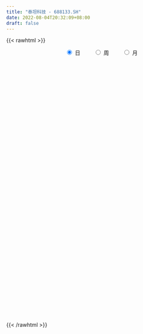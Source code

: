 ```yaml
---
title: "泰坦科技 - 688133.SH"
date: 2022-08-04T20:32:09+08:00
draft: false
---
```

{{< rawhtml >}}
    <div style="text-align: center">
        <label style="padding: 1rem;"><input style="margin-right: .5rem" type="radio" name="period" value="D" checked onclick="period_change(this)">日</label>
        <label style="padding: 1rem;"><input style="margin-right: .5rem" type="radio" name="period" value="W" onclick="period_change(this)">周</label>
        <label style="padding: 1rem;"><input style="margin-right: .5rem" type="radio" name="period" value="M" onclick="period_change(this)">月</label>
    </div>
    <div id="chart" style="height: 700px;"></div> 
    <script type="text/javascript">
        const D_v = [127684.24,75276.68,43482.13,81397.81,50562.95,55203.0,45109.19,31258.19,27812.15,21442.09,48492.81,32459.09,28977.45,23914.48,16537.49,29472.76,21190.18,14490.51,25122.73,18261.24,18624.42,13706.32,13540.6,13989.41,11407.36,16594.63,13225.19,10949.85,7510.53,7069.19,8769.16,12557.53,8395.32,10594.03,11693.26,10702.52,14780.55,10578.01,9833.04,20222.9,12832.75,8083.81,9092.75,9508.28,8067.15,12267.46,14455.11,15653.47,10656.12,9901.99,10483.35,8435.84,6006.61,5083.65,4396.97,6218.49,8107.5,8813.04,5277.53,8840.04,5889.77,4574.26,4622.53,3670.4,3406.87,3354.98,7625.73,7934.87,7144.3,5705.06,6326.52,5531.24,7694.67,9174.89,8321.37,6086.64,6033.68,6614.2,7125.68,5198.55,5880.56,3827.95,4175.34,9181.81,5911.47,5046.9,3872.9,2107.05,3002.77,5412.59,4452.62,2044.3,2839.29,2078.07,1880.55,3695.18,5396.34,3932.35,3487.24,3023.32,2174.42,2169.91,1260.45,2358.3,3489.6,1471.16,9184.64,8260.86,5468.35,4772.9,4668.9,4245.43,4453.82,2752.02,3640.41,2870.99,3242.65,3349.4,4625.73,2593.53,2160.76,6102.45,4293.92,6222.55,2942.03,5803.2,2377.16,2293.99,4694.0,3535.09,3079.53,5681.62,4038.39,4327.18,4949.93,3341.61,5385.03,8044.02,3407.28,7010.73,7372.23,7510.98,5729.32,16337.38,7125.35,7643.53,9051.87,4844.84,5249.87,5677.54,6507.22,5521.24,5630.02,10296.84,8813.35,6789.1,6174.61,6557.37,4436.87,6170.28,6319.3,5516.93,4226.77,4277.8,7460.0,6922.01,19919.41,9269.47,6912.64,5278.78,9861.78,8379.64,6217.24,5759.52,11754.29,13626.52,5704.71,6015.37,11015.28,8984.38,6099.78,8492.67,7352.38,9592.78,7165.4,6743.07,5154.13,4067.98,4275.64,3840.04,5978.1,5369.8,2833.9,3117.67,3248.26,4303.29,7753.73,4328.72,2511.12,4466.32,3404.83,4493.68,4220.23,6032.63,3870.58,4883.36,5576.74,3394.86,4794.89,3792.03,3469.06,2239.57,3558.24,6999.33,2718.29,3285.55,2786.06,2257.01,2169.22,6910.58,6184.15,4902.34,4668.0,3966.02,3701.95,5565.81,6466.15,6475.14,3209.4,2775.59,2532.06,13107.71,7162.12,5629.54,4103.34,3371.86,2463.63,2552.98,3076.52,2966.8,2789.56,6948.83,8725.94,7729.49,6438.05,7686.04,9761.41,10719.82,5760.27,9317.79,8825.05,5020.73,6284.91,14007.27,13599.8,7774.8,6005.04,4431.55,6168.15,6432.15,5295.75,9334.1,9524.29,8584.4,8567.04,6984.77,5491.8,11315.2,6899.01,6151.12,6120.11,8046.23,9070.54,6715.24,7955.66,7697.55,5708.01,5118.29,7705.92,7728.46,8540.04,3596.29,5329.57,3862.38,6341.02,3691.04,2835.06,4856.43,6720.72,6737.83,8643.1,10350.91,5200.22,4555.21,6322.36,2510.59,9542.17,10242.43,13516.09,8799.21,14027.98,8764.48,6611.35,8568.54,6585.05,10524.24,7281.21,6798.68,8341.69,7598.82,5171.77,5112.49,6675.32,9765.27,4530.4,6467.02,3106.14,1477.3,3152.5,5687.42,5873.42,4416.65,3486.01,2925.97,2349.58,2897.54,3410.59,5811.91,5817.64,10342.25,6929.74,5114.19,6984.5,6424.0,5889.37,6398.33,6165.22,7315.81,3333.6,5815.89,3273.29,3468.8,5124.04,3305.89,3522.37,4379.69,3364.82,3647.53,2524.55,3980.93,4263.21,3369.73,4344.4,6299.72,3649.52,8763.56,4909.26,6041.48,5802.2,3939.62,3816.84,4817.94,7387.08,7801.78,5024.85,2946.34,3089.01,4376.25,4161.5,5297.52,3589.75,4302.1,3725.69,2318.98,1638.24,1532.35,1891.75,2136.7,2442.55,2693.67,1357.96,1637.44,5112.63,4597.83,6632.63,6590.25,8862.29,5779.76,7330.88,5122.18,7950.77,4832.6,6005.12,5175.73,6184.19,11227.94,22668.08,9145.02,6284.37,9714.93,5383.48,7261.0,4223.08,6519.68,8720.99,3624.7,9575.81,6749.66,6036.97,3596.81,4165.88,10008.39,9443.04,8059.22,6683.06,4451.67,4876.63,4278.71,5548.71,4830.4,2581.21,3692.49,2463.23,2678.85,3497.73,6006.95,4975.2,6772.04,5311.77,4672.59]
const D_histogram = [0.0,-0.2782450142,-0.5720786292,-0.0599785996,0.2534511854,0.9620566889,1.7366982935,2.1271723142,1.9784003853,1.8478409189,2.6847651081,3.5860630498,4.2048923105,4.3953298843,3.9641307449,4.5863865418,4.8494442478,4.4285606512,4.0951252686,3.1864697091,1.9697732596,0.7992602865,-0.008989452,-0.7322223861,-1.5399995913,-1.7275848859,-1.6058486487,-1.5999201917,-1.7602448945,-2.0263973031,-2.4149764156,-2.029891819,-2.1071879264,-1.8266257892,-1.6641611702,-1.2371024603,0.1141685053,1.0903852706,1.6119392985,1.1538011676,0.9492198052,0.3964772185,-0.1013542215,-0.2984858491,-0.4231275355,-0.9326247886,-1.7763994644,-2.6499475288,-3.3690708156,-3.7807394694,-3.5687291657,-3.09387167,-2.8045979303,-2.4279036344,-1.9570222439,-1.363090822,-1.3722786552,-0.7462851697,-0.2606374445,0.1791884134,0.1500998629,-0.1136383184,-0.0113116153,-0.2758324549,-0.3952211292,-0.2645983936,0.4261916656,0.8635609862,0.9429730225,1.1522820319,1.5040760063,1.6425093607,2.5934768528,2.021529607,1.0654267011,0.5690893418,0.5822042794,-0.1837678855,-0.1817578863,-0.4568746722,-0.9189437205,-1.0889679605,-0.8118312939,-0.4311118643,0.0734134338,0.0552016802,-0.1258112599,-0.1840235559,-0.2447587385,0.2148659059,0.042405581,-0.0680129995,0.0438114285,0.0732678888,0.1068224513,0.4472679556,1.0881977777,0.89157456,0.3997118515,0.2658714119,-0.0596303776,-0.308096725,-0.5175258774,-0.6411895026,-0.5161671499,-0.3695623539,0.6969577104,1.6686396654,2.344258248,2.534450248,2.3695398517,1.8953194615,1.4015697295,0.7012880432,0.5767531451,0.368384438,0.9101691173,1.1424403256,1.2189032542,0.9362896529,0.932690929,0.8639962986,1.0056597443,0.5744788639,-0.0432080183,-1.0931208701,-1.3442668278,-1.8583836806,-0.6898883964,-0.4039621503,-0.2998224044,0.1272194969,0.3312845537,1.0899629141,1.7232374985,2.1999432137,3.4183455359,3.3815569019,2.9587786809,3.1397565488,2.2549125978,2.2500128019,2.5039559123,0.3311802804,-0.786746337,-0.8014876837,-0.2019464364,-0.4060058477,-0.361839182,-0.1667706885,0.6191085129,1.2240614794,1.1871621513,2.247544057,2.9132502053,4.0194798297,5.2504301257,5.4300662286,4.6673135003,4.0509746083,4.7696753172,4.5465095842,4.26849036,4.2966164161,2.3374750907,2.0119388833,-1.6550974921,-2.1808361172,-3.0791566094,-3.9660799176,-3.7571182306,-4.6314172317,-4.3228932015,-4.9507038171,-6.5813216797,-8.2154186543,-8.1971785503,-7.2327724001,-7.4286463783,-7.9346361113,-8.078573269,-7.0027871537,-5.08295863,-2.1673043176,-1.8118338295,-0.9159520345,0.2476078919,1.4771780745,2.0299973243,1.6310870091,2.6752267677,1.8526732593,1.2857674067,0.5268072466,0.4556974383,-0.2977629686,-2.2587881897,-2.5470566146,-2.8061846421,-2.2625326388,-1.6308964871,-0.3104423166,0.3323707179,0.5798142188,0.1490636763,-1.1599664403,-2.5040489186,-3.333171747,-4.5230081923,-4.8662281095,-3.9273059606,-3.2276062284,-3.3262008601,-1.8096093328,-0.7772475537,-0.959085784,-0.798960795,-0.8095116548,-0.7293586443,-1.9746314944,-2.5360438422,-3.1773418515,-2.949081709,-2.8058185119,-2.8311784373,-3.2422634954,-1.6376612411,-1.3823334704,-1.4468705162,-1.0715023814,-0.3514916027,-1.0248757625,-0.9047121084,-1.1912342733,-0.7461720649,-0.5795931751,-0.5509393768,-0.2726616427,0.2648955355,0.6515538796,0.6602250437,0.1122098573,1.0153249114,1.3628475894,1.535455686,2.0887658867,3.5355192285,3.4532150607,3.3062475669,2.8176996517,3.1974464066,3.18865621,3.4445403305,4.1966878404,4.4495449835,4.315005864,3.3956130048,2.7892814433,2.8532363804,2.320415448,1.9977850611,2.7478045064,3.2196255519,3.3312048435,2.6738633126,1.5533691109,0.7657547111,0.1816532959,-0.2319210538,-1.0046086248,-1.4681901288,-1.7116582809,-1.9568527064,-2.0971090139,-1.8524969759,-2.1665966984,-1.90582427,-2.0247717279,-2.2898215344,-1.7466483866,-1.0972758578,-0.7402644971,-1.0608834909,-1.1979656804,-0.7116781214,-0.275911941,-0.1390861351,0.3587276813,0.3290047625,-0.1881893354,-0.7919268422,-1.7029955124,-2.1392117495,-2.4013046721,-2.2025580427,-2.2194187927,-2.3450540457,-2.5658649649,-2.8901717064,-2.832648532,-2.8852727254,-2.9561189062,-2.6839576008,-2.766551153,-2.4603387404,-2.2769773966,-1.8438254601,-1.4028017425,-1.2633073788,-1.1225950898,-0.9763645286,-0.8295628303,-0.2823276584,1.0960303031,1.8420475322,2.7610695587,3.171824333,3.1765331164,3.0832647314,3.3450919289,2.8157719303,2.680464716,2.8333059163,2.501342924,2.2390611919,1.711926503,1.2052535992,0.4595270524,-0.3016241516,-1.177359239,-1.3634790597,-1.494422964,-1.6551799515,-1.8364634512,-1.5440348298,-0.6486910864,0.2146924145,0.6032233122,0.7496028713,1.2900383828,1.4399219439,1.3772721029,1.0303077061,0.7054136695,0.9464831618,1.2951968453,1.2734183147,0.8293996222,0.4554595299,-0.1431716675,-0.879007115,-1.2052424403,-1.1042898713,-0.3745987231,-0.144657292,0.7711982865,1.4800806774,2.0780525219,2.0624362063,1.6666489393,0.7017208097,0.4201382959,0.6234248509,-0.147602034,-0.0749935356,0.33959725,0.4827121237,0.7923221996,1.0663603706,1.4436201662,1.5746927284,1.7726579381,1.9821778381,1.9856040726,1.5871154001,1.2858381797,1.2517214999,1.0802193178,0.3371007658,-0.2436471327,-0.6022804364,-0.9304354266,-0.3905344934,0.2761087576,0.7198579548,1.3953064015,2.0216760401,2.028456277,1.8557003608,1.1112868802,0.4349859761,-0.1679909545,-0.459445257,-0.6803545636,-0.4865376196,0.3066148613,1.4848343525,1.8405114965,1.8869003641,1.8992650257,1.7985349663,1.739143273,1.4731530983,1.1527128691,1.3005202694,0.9850752653,1.4522986342,1.4633063141,1.2610358232,0.8051805768,0.4894134952,-0.5214704532,-1.6490161385,-2.5404807088,-2.5032923503,-2.7852207657,-2.8797247673,-2.7807814058,-2.3360759725,-1.7385900932,-1.4798596839,-1.6019126226,-1.6098830326,-1.5320508264,-1.2938137665,-1.5970110174,-1.6175960465,-1.8187636107,-1.390266399,-1.2469141584]
const D_fast = [0.0,-0.3478062678,-0.7846595401,-0.2875541604,0.089238421,1.0383580968,2.2471742747,3.1694413739,3.5152695414,3.8466703046,5.3547857709,7.1525994751,8.8226518133,10.1119218583,10.6717554051,12.4406078374,13.9160266053,14.6022831716,15.2926291062,15.1805909739,14.4563378393,13.4856399379,12.6751428364,11.7688543057,10.5760772027,9.9565956866,9.6768697617,9.2828181708,8.6824322443,7.90968051,6.9173572935,6.7949689354,6.1908758464,6.0147815363,5.7612058627,5.8789889576,7.2588020495,8.5076151324,9.432153985,9.262466146,9.2951897349,8.8415664529,8.3183964575,8.0466433676,7.8162197972,7.073566347,5.7856918051,4.2496568586,2.6882658678,1.3314123467,0.651240359,0.3526299371,-0.0592458057,-0.2895274185,-0.3079015889,-0.0547428725,-0.4070003696,0.0324218235,0.4529101877,0.9375331489,0.9459695641,0.6538218032,0.7533206024,0.4198416491,0.2016476925,0.2661208298,1.0634588053,1.7167183725,2.0318736644,2.5292531818,3.2570661578,3.8061268523,5.4054635576,5.3388987136,4.6491524829,4.2950874591,4.4537534665,3.6418393302,3.5984098579,3.209074404,2.5172694255,2.0750031954,2.1491820385,2.422123502,2.9450021586,2.9405908251,2.72812507,2.6239068851,2.5019820178,3.0153231387,2.8534642091,2.7260423786,2.8488196638,2.8965930962,2.9568532715,3.4091157648,4.3220950314,4.3483654536,3.9564307079,3.8890581214,3.5486487374,3.2231582088,2.8843475871,2.6003865862,2.5963671515,2.650581359,3.8913408509,5.2801827222,6.5418658668,7.3656704289,7.7931449954,7.7927544707,7.649397171,7.1244374955,7.1440908837,7.027818286,7.7971452447,8.3150265344,8.6962152765,8.6476740885,8.8772480969,9.0245525411,9.4176309228,9.1300697584,8.5015808716,7.1783878023,6.5911751376,5.6124623646,6.6084855497,6.7934212583,6.8226054031,7.2814521786,7.5683383739,8.5995074628,9.6635914218,10.6902829404,12.7632716465,13.571872238,13.8887886873,14.8547056924,14.5335898908,15.0911932954,15.9711253839,13.8811448221,12.5665316205,12.3514183529,12.900472991,12.5949121179,12.548618988,12.7019948094,13.642651139,14.5536194753,14.813510685,16.435778605,17.8297973047,19.9408968864,22.4844547139,24.021607374,24.4256830208,24.8220877808,26.733207319,27.646668982,28.4357723479,29.538052508,28.1632799553,28.3407284687,24.2599177202,23.1889700658,21.5208604213,19.6424171337,18.9120992631,16.879945954,16.1077466838,14.242260114,10.9663118315,7.2783601932,5.2473056596,4.4035187098,2.3504831371,-0.1391656237,-2.3027460987,-2.9776567718,-2.3285679057,0.0452603274,-0.0522276419,0.6146661444,1.8401280438,3.4389927451,4.4993113259,4.508172763,6.2211192136,5.86173402,5.6162700191,4.9890116706,5.0318262218,4.2039250728,1.6782028043,0.7531702257,-0.2075039624,-0.2294851187,-0.0055730888,1.2372705026,1.9631762166,2.3555732721,1.9620886487,0.3630669221,-1.6070277859,-3.269443551,-5.5900320444,-7.1498089889,-7.1927133302,-7.2999151551,-8.2300600018,-7.1658708077,-6.327820917,-6.7494305934,-6.7890458031,-7.0019745765,-7.1041612272,-8.8430919509,-10.0385152592,-11.4741487315,-11.9831590162,-12.541350447,-13.2745049818,-14.4961559138,-13.3009689698,-13.3912245667,-13.8174792415,-13.709986702,-13.077848824,-14.0074519244,-14.1134662974,-14.6977970307,-14.4392778385,-14.4175972424,-14.5266782884,-14.3165659649,-13.7127849028,-13.1632380888,-12.9895106638,-13.5094733859,-12.352527104,-11.6642925286,-11.1078205105,-10.0323188381,-7.7016856892,-6.9206860918,-6.2410916939,-6.0252146962,-4.8461063396,-4.0577324837,-2.9407132806,-1.1393938105,0.2258495784,1.1700619249,1.0995723169,1.1905611162,1.9678251484,2.015108078,2.1919239564,3.6288945283,4.9056219618,5.8500024643,5.8611267615,5.1289748376,4.5327991155,3.9941110243,3.5225564112,2.498716684,1.6680876478,0.9967049254,0.2622973233,-0.4022362376,-0.6207484436,-1.4764973407,-1.6921809798,-2.3173213697,-3.1548265598,-3.0483155086,-2.6732619442,-2.5013167078,-3.0871565743,-3.523730184,-3.2153621553,-2.8485739601,-2.746519688,-2.1590239513,-2.1064956795,-2.6707371112,-3.4724563285,-4.8092738768,-5.7802930514,-6.642712142,-6.9946050233,-7.5663204714,-8.2782192358,-9.1404963962,-10.1873460644,-10.837985023,-11.6119273977,-12.421803305,-12.8206313999,-13.5948627403,-13.9037350128,-14.2896180181,-14.3174224466,-14.2270991647,-14.4034316457,-14.5433681291,-14.6412287001,-14.7018177093,-14.2251644521,-12.5727989148,-11.3662698026,-9.7569803864,-8.5532695289,-7.7544274664,-7.0768796686,-5.9787794888,-5.8041565048,-5.2693475401,-4.4081798607,-4.1148071221,-3.8173235562,-3.9164766193,-4.1218361233,-4.752680907,-5.5892381489,-6.7593130461,-7.2863026317,-7.7908522771,-8.3654042524,-9.0058036149,-9.099383701,-8.3662127291,-7.4491561246,-6.9098193988,-6.576039122,-5.7130940148,-5.2032299677,-4.921561783,-5.0109492533,-5.1594898724,-4.6817995898,-4.0092866949,-3.7127106468,-3.9493794337,-4.2094546436,-4.8438787579,-5.7994659842,-6.4270119194,-6.6021318184,-5.9660903509,-5.7723132428,-4.6636580927,-3.5847555324,-2.4672705574,-1.9672778214,-1.9464028536,-2.7359007808,-2.9124487206,-2.5533059529,-3.3612333463,-3.3073732318,-2.8078831337,-2.5440902291,-2.0363996033,-1.4957713397,-0.7576065025,-0.2328607583,0.408268936,1.1133332956,1.6131605482,1.6114507257,1.6316330502,1.9104467455,2.0089993928,1.3501560322,0.7084963505,0.1992929378,-0.3614709091,0.0807964007,0.8164668412,1.4401805271,2.4644555741,3.5962442227,4.1101385289,4.4013077029,3.9347159423,3.3671615323,2.7221868631,2.3158712463,1.9248732988,1.9970558379,2.8668620342,4.4162901135,5.2320951316,5.7502090902,6.2373900083,6.5862936904,6.9616878153,7.0639859153,7.0317239034,7.5046613709,7.4354851832,8.2657832106,8.642617469,8.755605934,8.5010458317,8.3076321239,7.1663805623,5.6265808423,4.0999960949,3.5113613657,2.5331277589,1.7186925655,1.1224405756,0.9831270157,1.1459653717,1.0347308601,0.5121997657,0.1017585975,-0.2034219029,-0.2886382846,-0.9910882899,-1.4160723306,-2.0719307975,-1.9910001855,-2.1593764845]
const D_slow = [0.0,-0.0695612536,-0.2125809109,-0.2275755608,-0.1642127644,0.0763014078,0.5104759812,1.0422690597,1.5368691561,1.9988293858,2.6700206628,3.5665364253,4.6177595029,5.716591974,6.7076246602,7.8542212956,9.0665823576,10.1737225204,11.1975038375,11.9941212648,12.4865645797,12.6863796513,12.6841322883,12.5010766918,12.116076794,11.6841805725,11.2827184104,10.8827383624,10.4426771388,9.936077813,9.3323337091,8.8248607544,8.2980637728,7.8414073255,7.4253670329,7.1160914179,7.1446335442,7.4172298618,7.8202146865,8.1086649784,8.3459699297,8.4450892343,8.4197506789,8.3451292167,8.2393473328,8.0061911356,7.5620912695,6.8996043873,6.0573366834,5.1121518161,4.2199695247,3.4465016072,2.7453521246,2.138376216,1.649120655,1.3083479495,0.9652782857,0.7787069933,0.7135476321,0.7583447355,0.7958697012,0.7674601216,0.7646322178,0.695674104,0.5968688217,0.5307192233,0.6372671397,0.8531573863,1.0889006419,1.3769711499,1.7529901515,2.1636174916,2.8119867048,3.3173691066,3.5837257819,3.7259981173,3.8715491871,3.8256072158,3.7801677442,3.6659490762,3.436213146,3.1639711559,2.9610133324,2.8532353663,2.8715887248,2.8853891448,2.8539363299,2.8079304409,2.7467407563,2.8004572328,2.811058628,2.7940553781,2.8050082353,2.8233252075,2.8500308203,2.9618478092,3.2338972536,3.4567908936,3.5567188565,3.6231867095,3.608279115,3.5312549338,3.4018734644,3.2415760888,3.1125343013,3.0201437129,3.1943831405,3.6115430568,4.1976076188,4.8312201808,5.4236051437,5.8974350091,6.2478274415,6.4231494523,6.5673377386,6.6594338481,6.8869761274,7.1725862088,7.4773120223,7.7113844356,7.9445571678,8.1605562425,8.4119711785,8.5555908945,8.5447888899,8.2715086724,7.9354419654,7.4708460453,7.2983739462,7.1973834086,7.1224278075,7.1542326817,7.2370538201,7.5095445487,7.9403539233,8.4903397267,9.3449261107,10.1903153361,10.9300100064,11.7149491436,12.278677293,12.8411804935,13.4671694716,13.5499645417,13.3532779575,13.1529060365,13.1024194274,13.0009179655,12.91045817,12.8687654979,13.0235426261,13.329557996,13.6263485338,14.188234548,14.9165470994,15.9214170568,17.2340245882,18.5915411453,19.7583695204,20.7711131725,21.9635320018,23.1001593979,24.1672819879,25.2414360919,25.8258048646,26.3287895854,25.9150152124,25.369806183,24.6000170307,23.6084970513,22.6692174937,21.5113631857,20.4306398853,19.1929639311,17.5476335111,15.4937788476,13.44448421,11.6362911099,9.7791295154,7.7954704876,5.7758271703,4.0251303819,2.7543907244,2.212564645,1.7596061876,1.530618179,1.5925201519,1.9618146706,2.4693140016,2.8770857539,3.5458924458,4.0090607607,4.3305026123,4.462204424,4.5761287836,4.5016880414,3.936990994,3.3002268403,2.5986806798,2.0330475201,1.6253233983,1.5477128192,1.6308054987,1.7757590534,1.8130249724,1.5230333624,0.8970211327,0.063728196,-1.0670238521,-2.2835808795,-3.2654073696,-4.0723089267,-4.9038591417,-5.3562614749,-5.5505733633,-5.7903448093,-5.9900850081,-6.1924629218,-6.3748025829,-6.8684604565,-7.502471417,-8.2968068799,-9.0340773072,-9.7355319352,-10.4433265445,-11.2538924183,-11.6633077286,-12.0088910962,-12.3706087253,-12.6384843206,-12.7263572213,-12.9825761619,-13.208754189,-13.5065627574,-13.6931057736,-13.8380040674,-13.9757389116,-14.0439043222,-13.9776804383,-13.8147919684,-13.6497357075,-13.6216832432,-13.3678520153,-13.027140118,-12.6432761965,-12.1210847248,-11.2372049177,-10.3739011525,-9.5473392608,-8.8429143479,-8.0435527462,-7.2463886937,-6.3852536111,-5.336081651,-4.2236954051,-3.1449439391,-2.2960406879,-1.5987203271,-0.885411232,-0.30530737,0.1941388953,0.8810900219,1.6859964099,2.5187976208,3.1872634489,3.5756057267,3.7670444044,3.8124577284,3.7544774649,3.5033253088,3.1362777766,2.7083632063,2.2191500297,1.6948727763,1.2317485323,0.6900993577,0.2136432902,-0.2925496418,-0.8650050254,-1.301667122,-1.5759860865,-1.7610522107,-2.0262730835,-2.3257645036,-2.5036840339,-2.5726620192,-2.6074335529,-2.5177516326,-2.435500442,-2.4825477758,-2.6805294864,-3.1062783644,-3.6410813018,-4.2414074699,-4.7920469805,-5.3469016787,-5.9331651901,-6.5746314313,-7.297174358,-8.005336491,-8.7266546723,-9.4656843989,-10.1366737991,-10.8283115873,-11.4433962724,-12.0126406215,-12.4735969866,-12.8242974222,-13.1401242669,-13.4207730393,-13.6648641715,-13.8722548791,-13.9428367937,-13.6688292179,-13.2083173348,-12.5180499452,-11.7250938619,-10.9309605828,-10.1601444,-9.3238714177,-8.6199284352,-7.9498122561,-7.2414857771,-6.6161500461,-6.0563847481,-5.6284031223,-5.3270897225,-5.2122079594,-5.2876139973,-5.5819538071,-5.922823572,-6.296429313,-6.7102243009,-7.1693401637,-7.5553488712,-7.7175216427,-7.6638485391,-7.5130427111,-7.3256419932,-7.0031323976,-6.6431519116,-6.2988338859,-6.0412569593,-5.864903542,-5.6282827515,-5.3044835402,-4.9861289615,-4.778779056,-4.6649141735,-4.7007070904,-4.9204588691,-5.2217694792,-5.497841947,-5.5914916278,-5.6276559508,-5.4348563792,-5.0648362098,-4.5453230793,-4.0297140278,-3.6130517929,-3.4376215905,-3.3325870165,-3.1767308038,-3.2136313123,-3.2323796962,-3.1474803837,-3.0268023528,-2.8287218029,-2.5621317103,-2.2012266687,-1.8075534866,-1.3643890021,-0.8688445426,-0.3724435244,0.0243353256,0.3457948705,0.6587252455,0.928780075,1.0130552664,0.9521434832,0.8015733742,0.5689645175,0.4713308941,0.5403580835,0.7203225723,1.0691491726,1.5745681826,2.0816822519,2.5456073421,2.8234290621,2.9321755562,2.8901778176,2.7753165033,2.6052278624,2.4835934575,2.5602471728,2.931455761,3.3915836351,3.8633087261,4.3381249826,4.7877587241,5.2225445424,5.590832817,5.8790110342,6.2041411016,6.4504099179,6.8134845764,7.179311155,7.4945701108,7.695865255,7.8182186288,7.6878510155,7.2755969808,6.6404768036,6.0146537161,5.3183485246,4.5984173328,3.9032219814,3.3192029882,2.8845554649,2.5145905439,2.1141123883,1.7116416301,1.3286289235,1.0051754819,0.6059227275,0.2015237159,-0.2531671868,-0.6007337865,-0.9124623261]
const D_data = [['2020-10-30', 63.38, 66.06, 63.0, 72.88],['2020-11-02', 64.51, 61.7, 60.58, 69.8],['2020-11-03', 60.0, 59.59, 57.52, 61.5],['2020-11-04', 60.33, 70.0, 60.33, 70.0],['2020-11-05', 69.5, 69.8, 67.9, 71.97],['2020-11-06', 70.1, 78.01, 68.3, 79.5],['2020-11-09', 81.0, 83.99, 79.88, 88.99],['2020-11-10', 81.0, 84.0, 80.5, 87.99],['2020-11-11', 83.0, 79.73, 78.0, 84.14],['2020-11-12', 79.93, 80.99, 76.66, 82.12],['2020-11-13', 82.28, 97.19, 82.28, 97.19],['2020-11-16', 97.22, 105.68, 97.22, 110.88],['2020-11-17', 105.77, 109.98, 101.9, 111.96],['2020-11-18', 112.0, 111.0, 105.17, 122.0],['2020-11-19', 107.06, 106.8, 103.5, 111.54],['2020-11-20', 106.19, 125.0, 106.19, 128.0],['2020-11-23', 125.9, 127.9, 116.0, 131.19],['2020-11-24', 126.0, 124.0, 120.58, 126.32],['2020-11-25', 122.5, 128.0, 120.12, 140.41],['2020-11-26', 129.97, 122.0, 116.66, 130.8],['2020-11-27', 121.99, 116.19, 110.12, 121.99],['2020-11-30', 113.57, 113.2, 109.0, 116.99],['2020-12-01', 113.0, 114.5, 109.08, 117.99],['2020-12-02', 113.5, 112.91, 108.87, 114.98],['2020-12-03', 110.84, 108.54, 107.01, 111.9],['2020-12-04', 108.54, 114.0, 108.35, 119.2],['2020-12-07', 112.99, 118.0, 106.8, 119.65],['2020-12-08', 117.5, 117.19, 114.3, 124.96],['2020-12-09', 117.89, 114.86, 112.94, 117.89],['2020-12-10', 112.0, 112.31, 112.0, 119.96],['2020-12-11', 110.0, 108.59, 107.6, 113.87],['2020-12-14', 108.87, 117.79, 105.48, 118.37],['2020-12-15', 117.1, 112.39, 112.21, 117.7],['2020-12-16', 111.8, 117.0, 110.5, 121.21],['2020-12-17', 117.9, 116.41, 115.01, 121.8],['2020-12-18', 114.0, 121.2, 114.0, 123.88],['2020-12-21', 121.33, 138.18, 121.33, 139.99],['2020-12-22', 137.5, 141.32, 133.0, 142.0],['2020-12-23', 141.99, 141.86, 136.88, 144.85],['2020-12-24', 141.8, 132.0, 119.22, 151.92],['2020-12-25', 126.02, 135.4, 126.02, 137.0],['2020-12-28', 135.35, 130.72, 126.33, 138.0],['2020-12-29', 133.98, 129.88, 123.21, 137.95],['2020-12-30', 129.82, 132.8, 126.1, 136.0],['2020-12-31', 130.7, 133.73, 130.0, 139.03],['2021-01-04', 135.92, 127.8, 126.15, 135.93],['2021-01-05', 125.28, 119.96, 115.0, 128.9],['2021-01-06', 121.16, 114.18, 112.51, 121.3],['2021-01-07', 115.0, 110.3, 110.1, 117.99],['2021-01-08', 110.9, 109.01, 108.88, 114.19],['2021-01-11', 109.4, 114.0, 107.0, 114.0],['2021-01-12', 114.0, 117.03, 114.0, 121.85],['2021-01-13', 115.56, 114.85, 113.0, 121.0],['2021-01-14', 114.85, 116.0, 107.0, 116.63],['2021-01-15', 114.09, 117.99, 111.0, 119.06],['2021-01-18', 120.0, 121.3, 118.02, 126.8],['2021-01-19', 122.88, 114.39, 113.64, 122.88],['2021-01-20', 113.77, 123.3, 113.33, 123.5],['2021-01-21', 123.19, 124.26, 120.0, 126.68],['2021-01-22', 124.2, 126.27, 116.96, 126.45],['2021-01-25', 125.61, 121.75, 120.58, 127.0],['2021-01-26', 121.68, 118.14, 115.63, 121.68],['2021-01-27', 119.97, 122.35, 114.0, 123.77],['2021-01-28', 118.7, 117.3, 117.06, 121.76],['2021-01-29', 119.6, 117.9, 115.27, 122.0],['2021-02-01', 117.5, 120.88, 115.11, 121.9],['2021-02-02', 121.5, 130.28, 120.1, 135.0],['2021-02-03', 129.0, 130.79, 128.0, 137.77],['2021-02-04', 128.1, 128.57, 123.1, 130.49],['2021-02-05', 125.88, 132.0, 125.88, 136.88],['2021-02-08', 131.0, 136.6, 126.0, 136.6],['2021-02-09', 138.88, 136.8, 133.67, 141.0],['2021-02-10', 136.0, 152.0, 134.13, 152.16],['2021-02-18', 150.98, 136.23, 134.2, 151.89],['2021-02-19', 135.98, 129.0, 123.95, 136.49],['2021-02-22', 130.98, 132.0, 126.0, 139.59],['2021-02-23', 131.65, 138.08, 128.0, 142.0],['2021-02-24', 137.59, 126.98, 126.51, 141.5],['2021-02-25', 129.29, 134.93, 128.8, 141.41],['2021-02-26', 131.99, 130.99, 127.02, 137.37],['2021-03-01', 131.09, 126.6, 124.5, 132.5],['2021-03-02', 126.0, 128.21, 125.27, 131.65],['2021-03-03', 128.21, 133.78, 127.61, 136.36],['2021-03-04', 131.36, 136.78, 128.7, 137.8],['2021-03-05', 136.78, 141.0, 130.0, 142.45],['2021-03-08', 144.0, 136.23, 135.1, 144.74],['2021-03-09', 137.97, 134.03, 130.12, 139.2],['2021-03-10', 135.0, 135.2, 131.01, 137.99],['2021-03-11', 138.15, 135.07, 133.07, 138.15],['2021-03-12', 138.0, 143.06, 133.34, 144.44],['2021-03-15', 142.71, 136.42, 136.38, 146.01],['2021-03-16', 136.78, 136.82, 135.0, 137.98],['2021-03-17', 136.82, 140.0, 133.33, 140.33],['2021-03-18', 138.14, 139.8, 138.14, 142.33],['2021-03-19', 139.47, 140.5, 137.47, 143.79],['2021-03-22', 141.68, 146.0, 138.35, 149.66],['2021-03-23', 145.0, 153.49, 145.0, 157.0],['2021-03-24', 152.61, 145.47, 145.33, 153.88],['2021-03-25', 144.0, 140.92, 139.0, 149.6],['2021-03-26', 140.99, 144.49, 140.18, 147.0],['2021-03-29', 143.11, 141.44, 140.75, 145.5],['2021-03-30', 140.88, 141.21, 140.18, 146.05],['2021-03-31', 141.2, 140.62, 138.97, 143.4],['2021-04-01', 139.31, 140.8, 137.68, 141.51],['2021-04-02', 139.5, 143.91, 139.5, 149.77],['2021-04-06', 144.98, 145.0, 142.52, 145.99],['2021-04-07', 145.99, 160.4, 145.02, 160.4],['2021-04-08', 160.28, 166.18, 158.0, 170.0],['2021-04-09', 167.79, 169.11, 161.99, 169.9],['2021-04-12', 169.34, 167.98, 165.77, 172.46],['2021-04-13', 162.57, 166.3, 162.57, 171.57],['2021-04-14', 168.79, 163.21, 163.0, 171.93],['2021-04-15', 162.35, 162.53, 159.88, 165.13],['2021-04-16', 160.85, 158.45, 158.0, 163.8],['2021-04-19', 160.0, 164.87, 156.1, 167.49],['2021-04-20', 163.31, 164.24, 162.14, 170.88],['2021-04-21', 164.24, 176.03, 163.32, 177.3],['2021-04-22', 177.0, 176.08, 172.0, 179.99],['2021-04-23', 176.08, 176.96, 175.0, 184.79],['2021-04-26', 175.61, 173.85, 171.41, 182.54],['2021-04-27', 169.99, 178.44, 169.99, 180.0],['2021-04-28', 177.2, 179.3, 153.81, 182.39],['2021-04-29', 177.0, 184.07, 177.0, 188.88],['2021-04-30', 183.18, 177.95, 174.99, 186.49],['2021-05-06', 176.0, 174.2, 173.6, 181.16],['2021-05-07', 174.5, 165.0, 165.0, 176.91],['2021-05-10', 165.24, 171.66, 163.23, 171.99],['2021-05-11', 171.0, 166.1, 166.01, 172.06],['2021-05-12', 164.0, 189.0, 163.0, 189.94],['2021-05-13', 185.2, 182.48, 181.34, 190.5],['2021-05-14', 182.5, 182.0, 178.95, 184.51],['2021-05-17', 183.0, 188.44, 181.01, 193.68],['2021-05-18', 189.38, 188.57, 186.0, 194.89],['2021-05-19', 189.8, 199.76, 187.0, 202.01],['2021-05-20', 198.0, 204.2, 197.78, 212.87],['2021-05-21', 204.99, 208.0, 200.23, 211.6],['2021-05-24', 211.11, 225.43, 202.0, 225.5],['2021-05-25', 227.0, 217.03, 210.4, 232.5],['2021-05-26', 214.99, 215.0, 212.5, 219.49],['2021-05-27', 215.2, 225.98, 208.38, 232.98],['2021-05-28', 223.7, 214.59, 209.0, 233.0],['2021-05-31', 217.0, 226.81, 211.16, 228.88],['2021-06-01', 230.0, 234.52, 225.05, 240.39],['2021-06-02', 234.6, 201.96, 198.15, 236.01],['2021-06-03', 203.9, 207.99, 195.58, 210.2],['2021-06-04', 207.6, 220.0, 206.94, 225.0],['2021-06-07', 219.8, 230.76, 217.8, 236.8],['2021-06-08', 232.44, 223.38, 220.7, 233.95],['2021-06-09', 226.93, 227.6, 219.0, 232.0],['2021-06-10', 228.06, 231.77, 219.3, 234.5],['2021-06-11', 231.77, 243.87, 229.0, 248.5],['2021-06-15', 245.0, 248.0, 240.0, 251.0],['2021-06-16', 248.0, 244.39, 236.0, 251.0],['2021-06-17', 245.0, 264.29, 244.25, 269.99],['2021-06-18', 264.95, 268.18, 261.1, 280.25],['2021-06-21', 268.91, 283.5, 265.18, 287.5],['2021-06-22', 283.8, 297.5, 277.11, 300.0],['2021-06-23', 297.81, 295.0, 285.0, 300.26],['2021-06-24', 299.0, 288.4, 286.5, 299.0],['2021-06-25', 287.43, 292.89, 280.0, 298.78],['2021-06-28', 292.0, 316.5, 290.14, 318.0],['2021-06-29', 315.63, 313.0, 306.49, 328.75],['2021-06-30', 315.35, 317.87, 314.0, 330.0],['2021-07-01', 320.0, 328.0, 306.0, 334.98],['2021-07-02', 326.41, 304.16, 304.0, 327.98],['2021-07-05', 303.0, 323.91, 299.22, 331.97],['2021-07-06', 323.91, 275.06, 260.31, 325.5],['2021-07-07', 273.5, 305.18, 273.5, 310.0],['2021-07-08', 304.05, 298.1, 296.0, 319.0],['2021-07-09', 293.83, 294.01, 287.17, 307.77],['2021-07-12', 299.5, 306.11, 276.31, 307.0],['2021-07-13', 308.14, 290.51, 290.0, 309.9],['2021-07-14', 289.2, 303.2, 282.78, 308.0],['2021-07-15', 299.12, 289.7, 286.01, 300.76],['2021-07-16', 289.7, 268.99, 265.0, 290.2],['2021-07-19', 267.5, 256.5, 246.0, 272.85],['2021-07-20', 256.64, 268.3, 254.02, 269.88],['2021-07-21', 269.95, 278.42, 263.49, 281.97],['2021-07-22', 277.34, 261.6, 253.29, 277.34],['2021-07-23', 251.35, 250.89, 244.0, 266.77],['2021-07-26', 245.0, 248.2, 236.0, 258.88],['2021-07-27', 249.96, 260.66, 246.91, 276.0],['2021-07-28', 258.0, 275.0, 250.0, 285.0],['2021-07-29', 275.1, 298.05, 271.78, 300.0],['2021-07-30', 297.0, 273.52, 271.28, 302.8],['2021-08-02', 271.0, 282.83, 259.8, 288.8],['2021-08-03', 281.0, 291.73, 271.03, 296.67],['2021-08-04', 289.98, 300.0, 286.0, 301.66],['2021-08-05', 291.11, 298.08, 288.0, 311.96],['2021-08-06', 302.0, 288.42, 282.24, 307.14],['2021-08-09', 285.6, 310.45, 282.0, 313.87],['2021-08-10', 318.8, 290.01, 285.1, 318.8],['2021-08-11', 285.62, 291.3, 280.01, 294.33],['2021-08-12', 285.01, 286.65, 282.13, 290.99],['2021-08-13', 285.91, 294.06, 280.01, 298.0],['2021-08-16', 294.05, 283.98, 276.8, 295.0],['2021-08-17', 285.0, 261.05, 260.01, 287.68],['2021-08-18', 260.93, 274.5, 260.93, 275.28],['2021-08-19', 271.17, 271.65, 265.69, 276.62],['2021-08-20', 268.0, 280.78, 258.0, 281.5],['2021-08-23', 280.68, 283.77, 271.75, 289.9],['2021-08-24', 278.85, 297.15, 278.85, 303.85],['2021-08-25', 298.0, 294.22, 277.46, 299.5],['2021-08-26', 290.0, 292.29, 285.0, 305.0],['2021-08-27', 290.73, 283.84, 281.03, 299.47],['2021-08-30', 281.36, 267.94, 262.37, 283.5],['2021-08-31', 266.8, 259.0, 253.02, 269.99],['2021-09-01', 258.06, 257.28, 250.0, 259.9],['2021-09-02', 254.88, 244.05, 241.23, 260.34],['2021-09-03', 240.0, 246.49, 239.0, 253.92],['2021-09-06', 250.5, 260.25, 242.89, 265.86],['2021-09-07', 259.31, 258.3, 255.84, 270.0],['2021-09-08', 262.9, 246.65, 243.39, 263.0],['2021-09-09', 244.5, 267.95, 243.5, 270.0],['2021-09-10', 267.75, 266.98, 260.84, 272.0],['2021-09-13', 267.37, 252.56, 250.0, 269.88],['2021-09-14', 253.64, 255.24, 248.56, 268.88],['2021-09-15', 254.47, 251.99, 248.37, 258.95],['2021-09-16', 251.0, 251.8, 241.0, 253.99],['2021-09-17', 244.11, 229.99, 229.99, 254.05],['2021-09-22', 229.0, 230.82, 227.69, 240.0],['2021-09-23', 231.74, 223.13, 223.0, 235.4],['2021-09-24', 223.75, 229.21, 221.49, 232.9],['2021-09-27', 229.23, 225.5, 223.03, 232.58],['2021-09-28', 223.0, 220.0, 217.0, 227.76],['2021-09-29', 218.66, 209.99, 207.0, 222.98],['2021-09-30', 208.58, 234.9, 208.58, 239.96],['2021-10-08', 236.02, 220.13, 215.31, 245.79],['2021-10-11', 216.0, 213.76, 212.2, 224.61],['2021-10-12', 209.0, 217.32, 209.0, 218.79],['2021-10-13', 212.01, 222.23, 212.01, 224.97],['2021-10-14', 223.88, 202.5, 196.31, 224.36],['2021-10-15', 200.79, 208.3, 196.08, 214.0],['2021-10-18', 209.1, 200.0, 197.5, 211.69],['2021-10-19', 202.23, 206.88, 196.54, 207.9],['2021-10-20', 207.4, 202.55, 199.46, 207.88],['2021-10-21', 200.01, 198.91, 196.0, 203.6],['2021-10-22', 201.79, 200.54, 194.7, 202.3],['2021-10-25', 204.0, 204.0, 201.85, 211.0],['2021-10-26', 202.78, 203.0, 196.25, 206.43],['2021-10-27', 202.78, 197.9, 197.43, 203.23],['2021-10-28', 202.5, 187.82, 183.01, 203.33],['2021-10-29', 189.8, 205.5, 187.82, 206.8],['2021-11-01', 205.5, 201.0, 194.99, 205.5],['2021-11-02', 202.8, 199.55, 198.15, 204.57],['2021-11-03', 201.4, 205.98, 200.0, 207.6],['2021-11-04', 207.98, 223.2, 205.1, 226.5],['2021-11-05', 224.16, 209.0, 207.9, 224.17],['2021-11-08', 209.55, 208.86, 202.18, 214.0],['2021-11-09', 208.86, 204.0, 201.59, 209.99],['2021-11-10', 205.0, 215.8, 204.14, 216.35],['2021-11-11', 214.0, 213.41, 212.02, 216.88],['2021-11-12', 213.58, 219.09, 212.13, 224.95],['2021-11-15', 216.69, 230.28, 214.5, 236.0],['2021-11-16', 223.6, 229.54, 220.0, 234.8],['2021-11-17', 228.0, 228.0, 221.4, 229.77],['2021-11-18', 225.5, 218.01, 217.88, 227.8],['2021-11-19', 217.8, 220.0, 213.81, 226.5],['2021-11-22', 218.5, 229.02, 218.33, 236.0],['2021-11-23', 233.5, 222.26, 218.88, 234.4],['2021-11-24', 222.1, 224.3, 217.54, 227.86],['2021-11-25', 225.0, 240.89, 219.13, 243.0],['2021-11-26', 237.88, 243.3, 236.26, 247.68],['2021-11-29', 241.02, 243.3, 237.0, 252.0],['2021-11-30', 245.5, 235.0, 232.0, 246.24],['2021-12-01', 232.1, 226.55, 224.24, 234.5],['2021-12-02', 225.0, 227.0, 225.0, 233.9],['2021-12-03', 211.0, 226.75, 209.0, 233.9],['2021-12-06', 232.98, 226.7, 223.54, 233.0],['2021-12-07', 224.43, 219.0, 216.0, 233.84],['2021-12-08', 218.59, 219.0, 215.2, 222.21],['2021-12-09', 217.0, 218.98, 217.0, 225.0],['2021-12-10', 217.02, 216.51, 214.1, 221.5],['2021-12-13', 218.2, 215.43, 212.75, 220.88],['2021-12-14', 218.0, 219.16, 214.51, 222.04],['2021-12-15', 219.5, 210.49, 209.0, 221.0],['2021-12-16', 211.0, 215.98, 211.0, 220.78],['2021-12-17', 215.7, 210.02, 209.26, 215.79],['2021-12-20', 209.54, 205.33, 201.2, 213.0],['2021-12-21', 204.5, 214.44, 204.5, 216.26],['2021-12-22', 216.98, 217.66, 211.79, 220.2],['2021-12-23', 217.0, 215.75, 211.91, 219.36],['2021-12-24', 213.22, 206.36, 205.63, 215.79],['2021-12-27', 204.5, 206.2, 204.01, 212.55],['2021-12-28', 206.35, 213.85, 206.0, 214.5],['2021-12-29', 215.94, 214.96, 210.98, 218.33],['2021-12-30', 213.0, 212.23, 209.2, 215.5],['2021-12-31', 212.23, 218.2, 212.23, 218.7],['2022-01-04', 217.1, 212.78, 210.0, 225.0],['2022-01-05', 212.78, 204.89, 203.8, 214.98],['2022-01-06', 203.01, 200.0, 197.63, 207.0],['2022-01-07', 199.77, 190.62, 188.4, 203.54],['2022-01-10', 187.0, 190.89, 183.0, 192.98],['2022-01-11', 189.39, 188.79, 187.15, 196.48],['2022-01-12', 190.85, 191.9, 185.04, 196.0],['2022-01-13', 191.85, 187.19, 186.22, 191.85],['2022-01-14', 186.14, 182.8, 180.0, 186.36],['2022-01-17', 181.82, 177.8, 174.09, 183.24],['2022-01-18', 177.0, 171.84, 169.88, 177.8],['2022-01-19', 174.33, 172.51, 170.17, 176.77],['2022-01-20', 174.55, 167.65, 166.0, 174.99],['2022-01-21', 167.7, 163.44, 160.0, 167.7],['2022-01-24', 163.44, 164.62, 160.84, 166.0],['2022-01-25', 161.33, 157.0, 156.63, 164.0],['2022-01-26', 161.71, 158.79, 155.34, 161.71],['2022-01-27', 160.4, 155.0, 153.06, 163.52],['2022-01-28', 155.0, 156.4, 149.0, 161.56],['2022-02-07', 161.53, 155.76, 153.9, 161.53],['2022-02-08', 156.93, 150.63, 147.0, 156.93],['2022-02-09', 151.23, 148.55, 146.33, 152.98],['2022-02-10', 147.0, 146.62, 145.21, 149.88],['2022-02-11', 145.83, 144.73, 141.25, 145.89],['2022-02-14', 147.97, 149.2, 144.52, 152.45],['2022-02-15', 147.85, 163.2, 147.85, 163.86],['2022-02-16', 163.49, 160.3, 160.01, 165.0],['2022-02-17', 160.8, 167.0, 159.87, 169.39],['2022-02-18', 164.15, 164.89, 162.36, 168.8],['2022-02-21', 164.0, 161.86, 161.16, 165.66],['2022-02-22', 161.0, 161.4, 158.2, 162.83],['2022-02-23', 161.1, 167.5, 161.0, 172.87],['2022-02-24', 167.0, 158.05, 155.35, 167.01],['2022-02-25', 160.0, 162.21, 160.0, 168.88],['2022-02-28', 162.46, 167.0, 161.02, 167.36],['2022-03-01', 169.88, 161.59, 160.7, 169.88],['2022-03-02', 161.0, 161.85, 158.28, 162.41],['2022-03-03', 162.85, 157.14, 155.73, 162.85],['2022-03-04', 156.25, 154.98, 152.9, 161.81],['2022-03-07', 148.31, 148.5, 145.66, 154.95],['2022-03-08', 148.43, 143.53, 141.41, 151.58],['2022-03-09', 144.2, 136.28, 130.0, 145.44],['2022-03-10', 139.0, 140.2, 138.26, 145.87],['2022-03-11', 135.28, 138.01, 132.29, 139.8],['2022-03-14', 137.4, 134.65, 134.65, 142.71],['2022-03-15', 136.13, 131.07, 129.81, 136.13],['2022-03-16', 132.38, 134.9, 126.0, 135.59],['2022-03-17', 134.9, 143.71, 134.9, 147.31],['2022-03-18', 142.85, 146.81, 138.1, 148.0],['2022-03-21', 144.6, 143.5, 140.01, 145.72],['2022-03-22', 142.28, 141.4, 139.45, 143.42],['2022-03-23', 141.89, 148.0, 140.01, 150.49],['2022-03-24', 148.9, 145.1, 141.58, 148.9],['2022-03-25', 146.98, 142.88, 140.5, 147.0],['2022-03-28', 140.0, 138.29, 134.5, 140.03],['2022-03-29', 139.13, 136.59, 136.02, 139.93],['2022-03-30', 137.99, 143.3, 136.13, 143.38],['2022-03-31', 142.54, 146.37, 141.21, 149.73],['2022-04-01', 145.88, 142.91, 140.2, 145.88],['2022-04-06', 142.91, 136.5, 136.0, 142.91],['2022-04-07', 136.4, 135.0, 131.63, 138.69],['2022-04-08', 133.2, 129.0, 128.2, 135.0],['2022-04-11', 127.99, 122.56, 121.0, 129.35],['2022-04-12', 122.57, 123.25, 119.25, 123.99],['2022-04-13', 123.24, 126.3, 119.55, 128.65],['2022-04-14', 126.5, 135.05, 123.4, 138.34],['2022-04-15', 134.0, 130.38, 128.99, 134.0],['2022-04-18', 130.1, 141.55, 127.61, 143.61],['2022-04-19', 140.08, 143.52, 140.06, 147.5],['2022-04-20', 140.6, 146.42, 140.6, 148.5],['2022-04-21', 145.66, 141.36, 138.58, 145.66],['2022-04-22', 139.98, 136.43, 135.22, 141.18],['2022-04-25', 135.1, 126.05, 126.02, 136.0],['2022-04-26', 126.21, 131.2, 125.34, 138.98],['2022-04-27', 129.92, 137.02, 122.93, 138.7],['2022-04-28', 132.08, 123.0, 122.0, 132.87],['2022-04-29', 122.8, 131.13, 121.2, 132.63],['2022-05-05', 132.12, 136.39, 127.0, 138.29],['2022-05-06', 133.06, 134.39, 130.75, 137.97],['2022-05-09', 134.23, 137.8, 132.67, 142.5],['2022-05-10', 137.8, 139.3, 133.51, 142.3],['2022-05-11', 144.63, 143.03, 141.14, 145.5],['2022-05-12', 144.69, 142.25, 140.18, 144.75],['2022-05-13', 145.22, 145.1, 142.7, 147.9],['2022-05-16', 147.0, 147.7, 145.72, 155.63],['2022-05-17', 146.81, 147.2, 143.77, 149.0],['2022-05-18', 144.6, 142.5, 142.33, 147.61],['2022-05-19', 142.0, 143.0, 141.13, 144.47],['2022-05-20', 143.5, 146.53, 143.1, 149.62],['2022-05-23', 145.99, 145.3, 142.58, 146.69],['2022-05-24', 145.2, 136.36, 136.3, 145.2],['2022-05-25', 134.0, 134.98, 131.46, 137.85],['2022-05-26', 134.99, 135.0, 131.0, 136.04],['2022-05-27', 134.0, 133.0, 132.01, 140.26],['2022-05-30', 133.48, 144.0, 129.88, 145.0],['2022-05-31', 144.01, 148.89, 141.02, 153.0],['2022-06-01', 149.07, 149.6, 147.0, 157.3],['2022-06-02', 149.6, 156.52, 148.04, 157.51],['2022-06-06', 157.01, 161.0, 156.0, 164.3],['2022-06-07', 159.0, 156.84, 154.57, 160.18],['2022-06-08', 156.0, 156.03, 150.52, 158.49],['2022-06-09', 156.15, 147.95, 147.63, 156.7],['2022-06-10', 146.33, 145.98, 144.0, 148.79],['2022-06-13', 145.0, 143.95, 143.35, 147.56],['2022-06-14', 144.47, 145.58, 141.56, 147.0],['2022-06-15', 145.07, 145.0, 142.52, 150.33],['2022-06-16', 145.11, 150.02, 145.11, 151.0],['2022-06-17', 149.57, 160.5, 149.0, 161.2],['2022-06-20', 161.99, 171.79, 160.52, 174.5],['2022-06-21', 166.76, 167.43, 165.37, 171.59],['2022-06-22', 166.94, 166.66, 164.5, 169.9],['2022-06-23', 166.12, 168.5, 163.5, 170.35],['2022-06-24', 167.99, 168.98, 167.05, 174.7],['2022-06-27', 169.0, 171.2, 163.92, 173.92],['2022-06-28', 171.8, 169.79, 164.08, 171.8],['2022-06-29', 168.0, 169.39, 165.0, 173.5],['2022-06-30', 165.98, 176.64, 165.98, 181.91],['2022-07-01', 176.64, 172.2, 170.87, 178.73],['2022-07-04', 170.23, 184.35, 168.02, 187.0],['2022-07-05', 184.3, 182.1, 180.64, 187.58],['2022-07-06', 183.99, 181.05, 177.0, 189.98],['2022-07-07', 181.5, 178.0, 176.02, 182.86],['2022-07-08', 178.0, 179.29, 175.5, 181.79],['2022-07-11', 176.0, 168.07, 166.5, 177.0],['2022-07-12', 169.12, 161.0, 160.62, 169.12],['2022-07-13', 159.0, 157.79, 156.0, 163.5],['2022-07-14', 154.01, 165.99, 154.01, 168.33],['2022-07-15', 165.99, 160.01, 159.52, 167.77],['2022-07-18', 159.99, 159.77, 155.0, 162.17],['2022-07-19', 159.77, 160.54, 158.59, 164.59],['2022-07-20', 160.54, 164.81, 160.54, 168.87],['2022-07-21', 164.81, 168.36, 164.0, 173.81],['2022-07-22', 168.0, 165.53, 163.88, 169.79],['2022-07-25', 165.53, 160.22, 159.88, 167.67],['2022-07-26', 159.61, 160.28, 158.3, 163.0],['2022-07-27', 159.02, 160.5, 158.0, 164.02],['2022-07-28', 163.69, 162.4, 160.88, 166.0],['2022-07-29', 162.96, 154.39, 151.31, 162.96],['2022-08-01', 152.57, 155.82, 150.61, 158.5],['2022-08-02', 153.0, 151.57, 150.02, 155.9],['2022-08-03', 154.57, 158.73, 152.04, 160.8],['2022-08-04', 158.8, 155.54, 153.39, 161.39]]
const W_v = [127684.24,305922.57,174114.43,131361.27,97689.08,69238.32,47523.92,53942.66,68247.25,34751.99,62934.15,34406.42,37256.6,22163.83,31764.94,19552.43,17496.26,31058.75,28977.13,19442.21,13294.83,19534.43,11452.68,24385.01,20893.07,17729.18,21373.21,8745.23,15979.77,22338.73,31219.29,44346.56,31331.34,30261.45,30128.23,27800.8,48302.31,41972.47,45346.26,38703.01,24080.86,20547.73,23363.18,22021.95,22441.88,18984.49,17408.42,15754.49,19699.93,6475.14,28786.88,18121.35,24507.65,42334.81,35208.75,45818.46,36754.44,40943.21,36287.01,33194.75,32900.28,21585.93,32452.56,28130.55,55350.19,39570.39,33023.45,30544.15,20607.29,15069.69,34015.73,31861.42,23207.39,19696.81,10153.01,21926.58,29456.12,28848.49,6035.35,21727.12,11107.01,10268.32,22933.34,35045.88,33425.58,53195.88,30349.45,30125.13,38645.38,22115.66,18339.25,21731.6]
const W_histogram = [0.0,0.7626210826,2.4229239698,5.1040647051,5.935860954,5.9738636795,5.293231316,5.3357822312,5.9186885843,5.7834461299,3.7209927542,2.7008924988,2.3367660814,1.3349894007,1.4170008725,2.5473051697,1.5254413142,0.7995345763,0.8071766196,0.7650020732,0.3972331114,0.261767258,-0.0132375078,1.2839631878,1.2071625677,2.132000443,2.5132196622,1.6383787285,1.9297290669,3.5067131672,4.5601461269,5.1445063392,6.5705764165,8.46256108,10.5536301944,11.7781010278,11.0013970293,8.0370684523,4.2802743019,2.8132532764,2.358598837,1.965982607,0.420921245,-0.7236544674,-4.1344354231,-5.0861942581,-8.1034397468,-9.9278162754,-10.473361031,-11.4705989421,-12.4849047663,-13.1685433253,-12.7673141279,-11.7712184334,-10.0071015328,-8.4171196876,-5.5715699858,-4.6186582615,-4.4887522471,-4.6319531416,-4.7476641814,-3.8400846728,-4.8456432682,-5.7255254824,-7.2039175055,-8.1772913257,-9.0599417385,-7.7874928048,-6.6708193978,-5.9854871621,-6.2143793737,-5.3455458254,-4.6344400077,-3.7961914429,-3.8031605876,-3.3550902321,-2.3396231024,-1.740753142,-0.8841452385,0.5665597541,1.720065715,1.6681917636,3.2241706516,3.5253753988,4.6155579847,5.7471289424,6.4965427293,7.1993097201,6.1367187178,5.5920295417,4.3245570579,3.4449635494]
const W_fast = [0.0,0.9532763533,3.2193102329,7.1764671444,9.4922286319,11.0236972773,11.6663727427,13.0428692157,15.1054477149,16.416066793,15.2838616058,14.9389844751,15.1590495781,14.4910202476,14.9272819374,16.6944125271,16.0539090001,15.5278859063,15.7373221046,15.8863980764,15.6179373924,15.5479133535,15.2695992108,16.8877907033,17.1127807251,18.5706187112,19.5801428459,19.1148965943,19.8886791995,22.3423415916,24.535811083,26.4062978801,29.4750120616,33.4826369951,38.2121136581,42.3811097484,44.3547550072,43.3996935433,40.7129679684,39.949260262,40.0842555318,40.1831349536,38.7433039029,37.4178145736,32.9734247621,30.7501173626,25.7070119373,21.4006813398,18.2367963264,14.3719086798,10.236376664,6.2606022737,3.4700029391,1.5232940253,0.7856355427,0.271337466,1.7239946713,1.5222418302,0.5299597829,-0.7712293971,-2.0738564822,-2.1262981418,-4.3432675543,-6.654531139,-9.9339025385,-12.9515991902,-16.0992350375,-16.773659305,-17.3246907476,-18.1357303023,-19.9182173574,-20.3857702654,-20.8332744496,-20.9440737455,-21.9018330372,-22.2925352397,-21.8619738856,-21.6982922107,-21.0627206168,-19.4703756857,-17.8868532961,-17.5216793065,-15.1596577556,-13.9771091587,-11.7330370767,-9.1646838833,-6.7911344141,-4.2885399933,-3.8169513162,-2.9636331068,-3.1499663262,-3.1683189473]
const W_slow = [0.0,0.1906552707,0.7963862631,2.0724024394,3.5563676779,5.0498335978,6.3731414267,7.7070869845,9.1867591306,10.6326206631,11.5628688516,12.2380919763,12.8222834967,13.1560308469,13.510281065,14.1471073574,14.5284676859,14.72835133,14.9301454849,15.1213960032,15.2207042811,15.2861460955,15.2828367186,15.6038275155,15.9056181575,16.4386182682,17.0669231837,17.4765178659,17.9589501326,18.8356284244,19.9756649561,21.2617915409,22.9044356451,25.0200759151,27.6584834637,30.6030087206,33.3533579779,35.362625091,36.4326936665,37.1360069856,37.7256566948,38.2171523466,38.3223826578,38.141469041,37.1078601852,35.8363116207,33.810451684,31.3284976152,28.7101573574,25.8425076219,22.7212814303,19.429145599,16.237317067,13.2945124587,10.7927370755,8.6884571536,7.2955646571,6.1409000917,5.01871203,3.8607237446,2.6738076992,1.713786531,0.502375714,-0.9290056566,-2.729985033,-4.7743078644,-7.0392932991,-8.9861665003,-10.6538713497,-12.1502431402,-13.7038379837,-15.04022444,-16.1988344419,-17.1478823027,-18.0986724496,-18.9374450076,-19.5223507832,-19.9575390687,-20.1785753783,-20.0369354398,-19.606919011,-19.1898710701,-18.3838284072,-17.5024845575,-16.3485950613,-14.9118128257,-13.2876771434,-11.4878497134,-9.953670034,-8.5556626485,-7.474523384,-6.6132824967]
const W_data = [['2020-10-30', 63.38, 66.06, 63.0, 72.88],['2020-11-06', 64.51, 78.01, 57.52, 79.5],['2020-11-13', 81.0, 97.19, 76.66, 97.19],['2020-11-20', 97.22, 125.0, 97.22, 128.0],['2020-11-27', 125.9, 116.19, 110.12, 140.41],['2020-12-04', 113.57, 114.0, 107.01, 119.2],['2020-12-11', 112.99, 108.59, 106.8, 124.96],['2020-12-18', 108.87, 121.2, 105.48, 123.88],['2020-12-25', 121.33, 135.4, 119.22, 151.92],['2020-12-31', 135.35, 133.73, 123.21, 139.03],['2021-01-08', 135.92, 109.01, 108.88, 135.93],['2021-01-15', 109.4, 117.99, 107.0, 121.85],['2021-01-22', 120.0, 126.27, 113.33, 126.8],['2021-01-29', 125.61, 117.9, 114.0, 127.0],['2021-02-05', 117.5, 132.0, 115.11, 137.77],['2021-02-10', 131.0, 152.0, 126.0, 152.16],['2021-02-19', 150.98, 129.0, 123.95, 151.89],['2021-02-26', 130.98, 130.99, 126.0, 142.0],['2021-03-05', 131.09, 141.0, 124.5, 142.45],['2021-03-12', 144.0, 143.06, 130.12, 144.74],['2021-03-19', 142.71, 140.5, 133.33, 146.01],['2021-03-26', 141.68, 144.49, 138.35, 157.0],['2021-04-02', 143.11, 143.91, 137.68, 149.77],['2021-04-09', 144.98, 169.11, 142.52, 170.0],['2021-04-16', 169.34, 158.45, 158.0, 172.46],['2021-04-23', 160.0, 176.96, 156.1, 184.79],['2021-04-30', 175.61, 177.95, 153.81, 188.88],['2021-05-07', 176.0, 165.0, 165.0, 181.16],['2021-05-14', 165.24, 182.0, 163.0, 190.5],['2021-05-21', 183.0, 208.0, 181.01, 212.87],['2021-05-28', 211.11, 214.59, 202.0, 233.0],['2021-06-04', 217.0, 220.0, 195.58, 240.39],['2021-06-11', 219.8, 243.87, 217.8, 248.5],['2021-06-18', 245.0, 268.18, 236.0, 280.25],['2021-06-25', 268.91, 292.89, 265.18, 300.26],['2021-07-02', 292.0, 304.16, 290.14, 334.98],['2021-07-09', 303.0, 294.01, 260.31, 331.97],['2021-07-16', 299.5, 268.99, 265.0, 309.9],['2021-07-23', 267.5, 250.89, 244.0, 281.97],['2021-07-30', 245.0, 273.52, 236.0, 302.8],['2021-08-06', 271.0, 288.42, 259.8, 311.96],['2021-08-13', 285.6, 294.06, 280.01, 318.8],['2021-08-20', 294.05, 280.78, 258.0, 295.0],['2021-08-27', 280.68, 283.84, 271.75, 305.0],['2021-09-03', 281.36, 246.49, 239.0, 283.5],['2021-09-10', 250.5, 266.98, 242.89, 272.0],['2021-09-17', 267.37, 229.99, 229.99, 269.88],['2021-09-24', 229.0, 229.21, 221.49, 240.0],['2021-09-30', 229.23, 234.9, 207.0, 239.96],['2021-10-08', 236.02, 220.13, 215.31, 245.79],['2021-10-15', 216.0, 208.3, 196.08, 224.97],['2021-10-22', 209.1, 200.54, 194.7, 211.69],['2021-10-29', 204.0, 205.5, 183.01, 211.0],['2021-11-05', 205.5, 209.0, 194.99, 226.5],['2021-11-12', 209.55, 219.09, 201.59, 224.95],['2021-11-19', 216.69, 220.0, 213.81, 236.0],['2021-11-26', 218.5, 243.3, 217.54, 247.68],['2021-12-03', 241.02, 226.75, 209.0, 252.0],['2021-12-10', 232.98, 216.51, 214.1, 233.84],['2021-12-17', 218.2, 210.02, 209.0, 222.04],['2021-12-24', 209.54, 206.36, 201.2, 220.2],['2021-12-31', 204.5, 218.2, 204.01, 218.7],['2022-01-07', 217.1, 190.62, 188.4, 225.0],['2022-01-14', 187.0, 182.8, 180.0, 196.48],['2022-01-21', 181.82, 163.44, 160.0, 183.24],['2022-01-28', 163.44, 156.4, 149.0, 166.0],['2022-02-11', 161.53, 144.73, 141.25, 161.53],['2022-02-18', 147.97, 164.89, 144.52, 169.39],['2022-02-25', 164.0, 162.21, 155.35, 172.87],['2022-03-04', 162.46, 154.98, 152.9, 169.88],['2022-03-11', 148.31, 138.01, 130.0, 154.95],['2022-03-18', 137.4, 146.81, 126.0, 148.0],['2022-03-25', 144.6, 142.88, 139.45, 150.49],['2022-04-01', 140.0, 142.91, 134.5, 149.73],['2022-04-08', 142.91, 129.0, 128.2, 142.91],['2022-04-15', 127.99, 130.38, 119.25, 138.34],['2022-04-22', 130.1, 136.43, 127.61, 148.5],['2022-04-29', 135.1, 131.13, 121.2, 138.98],['2022-05-06', 132.12, 134.39, 127.0, 138.29],['2022-05-13', 134.23, 145.1, 132.67, 147.9],['2022-05-20', 147.0, 146.53, 141.13, 155.63],['2022-05-27', 145.99, 133.0, 131.0, 146.69],['2022-06-02', 133.48, 156.52, 129.88, 157.51],['2022-06-10', 157.01, 145.98, 144.0, 164.3],['2022-06-17', 145.0, 160.5, 141.56, 161.2],['2022-06-24', 161.99, 168.98, 160.52, 174.7],['2022-07-01', 169.0, 172.2, 163.92, 181.91],['2022-07-08', 170.23, 179.29, 168.02, 189.98],['2022-07-15', 176.0, 160.01, 154.01, 177.0],['2022-07-22', 159.99, 165.53, 155.0, 173.81],['2022-07-29', 165.53, 154.39, 151.31, 167.67],['2022-08-05', 152.57, 155.54, 150.02, 161.39]]
const M_v = [127684.24,722793.67,259997.82,156761.0,99872.38,86853.38,90228.37,85794.0,144619.6,186061.85,100473.82,83829.11,77891.02,177267.9,147759.74,155503.69,87660.9,117000.21,93749.02,58848.26,161614.97,112850.12,21731.6]
const M_histogram = [0.0,3.0083646724,6.0395658866,6.5920043777,7.3924250032,8.0686587058,10.3809643453,14.3096706425,21.7060470604,22.1971393267,20.1874785374,16.0583593534,10.4424260915,7.924043069,4.5063439947,-2.1779332665,-5.9338747811,-9.6370006604,-12.7469568632,-13.1870609622,-11.263088061,-11.1234276696,-10.5907751448]
const M_fast = [0.0,3.7604558405,8.3015485264,10.5019881119,13.1505149882,15.8439133672,20.751460093,28.2575840509,41.0804722339,47.1208493318,50.1580581768,50.0435288312,47.0382020922,46.500829837,44.2097167614,36.9809561835,31.7415459737,25.6291699292,19.3324745106,15.5956051711,14.703806057,12.0626095311,9.9475682697]
const M_slow = [0.0,0.7520911681,2.2619826398,3.9099837342,5.758089985,7.7752546614,10.3704957478,13.9479134084,19.3744251735,24.9237100051,29.9705796395,33.9851694778,36.5957760007,38.576786768,39.7033727667,39.15888945,37.6754207548,35.2661705897,32.0794313738,28.7826661333,25.966894118,23.1860372007,20.5383434145]
const M_data = [['2020-10-30', 63.38, 66.06, 63.0, 72.88],['2020-11-30', 64.51, 113.2, 57.52, 140.41],['2020-12-31', 113.0, 133.73, 105.48, 151.92],['2021-01-29', 135.92, 117.9, 107.0, 135.93],['2021-02-26', 117.5, 130.99, 115.11, 152.16],['2021-03-31', 131.09, 140.62, 124.5, 157.0],['2021-04-30', 139.31, 177.95, 137.68, 188.88],['2021-05-31', 176.0, 226.81, 163.0, 233.0],['2021-06-30', 230.0, 317.87, 195.58, 330.0],['2021-07-30', 320.0, 273.52, 236.0, 334.98],['2021-08-31', 271.0, 259.0, 253.02, 318.8],['2021-09-30', 258.06, 234.9, 207.0, 272.0],['2021-10-29', 236.02, 205.5, 183.01, 245.79],['2021-11-30', 205.5, 235.0, 194.99, 252.0],['2021-12-31', 232.1, 218.2, 201.2, 234.5],['2022-01-28', 217.1, 156.4, 149.0, 225.0],['2022-02-28', 161.53, 167.0, 141.25, 172.87],['2022-03-31', 169.88, 146.37, 126.0, 169.88],['2022-04-29', 145.88, 131.13, 119.25, 148.5],['2022-05-31', 132.12, 148.89, 127.0, 155.63],['2022-06-30', 149.07, 176.64, 141.56, 181.91],['2022-07-29', 176.64, 154.39, 151.31, 189.98],['2022-08-31', 152.57, 155.54, 150.02, 161.39]]
        const D_a = [null,null,57.52,null,null,null,null,null,null,null,null,null,null,null,null,null,null,null,140.41,null,null,null,null,null,null,null,null,null,null,null,null,105.48,null,null,null,null,null,null,null,151.92,null,null,null,null,null,null,null,null,null,null,107.0,null,null,null,null,126.8,null,null,null,null,null,null,114.0,null,null,null,null,null,null,null,null,null,152.16,null,null,null,null,null,null,null,124.5,null,null,null,null,null,null,null,null,null,null,null,null,null,null,null,157.0,null,null,null,null,null,null,137.68,null,null,null,null,null,172.46,null,null,null,null,156.1,null,null,null,null,null,null,null,188.88,null,null,null,163.23,null,null,null,null,null,null,null,null,null,null,null,null,null,null,null,240.39,null,null,null,null,null,219.0,null,null,null,null,null,null,null,null,null,null,null,null,null,null,334.98,null,null,null,null,null,null,null,null,null,null,null,null,null,null,null,null,236.0,null,null,null,null,null,null,null,null,null,null,318.8,null,null,null,null,260.01,null,null,null,null,null,null,305.0,null,null,null,null,null,239.0,null,null,null,null,272.0,null,null,null,null,null,null,null,null,null,null,207.0,null,null,null,null,224.97,null,null,null,null,null,null,null,null,null,null,183.01,null,null,null,null,null,null,null,null,null,null,null,236.0,null,null,null,null,null,null,null,null,null,null,null,null,null,209.0,null,null,null,null,null,null,222.04,null,null,null,null,null,null,null,null,204.01,null,null,null,null,225.0,null,null,null,null,null,null,null,null,null,null,null,null,null,null,null,null,null,null,null,null,null,null,141.25,null,null,null,null,null,null,null,172.87,null,null,null,null,null,null,null,null,null,null,null,null,null,null,126.0,null,null,null,null,150.49,null,null,null,null,null,null,null,null,null,null,null,119.25,null,null,null,null,null,148.5,null,null,null,null,null,null,121.2,null,null,null,null,null,null,null,155.63,null,null,null,null,null,null,null,131.0,null,null,null,null,null,164.3,null,null,null,null,null,141.56,null,null,null,null,null,null,null,null,null,null,null,null,null,null,null,189.98,null,null,null,null,null,154.01,null,null,null,null,173.81,null,null,null,null,null,null,null,150.02,null,null]
const W_a = [null,null,null,null,null,null,null,null,null,null,null,null,null,null,null,null,null,null,null,null,null,null,null,null,null,null,null,null,null,null,null,null,null,null,null,334.98,null,null,null,null,null,null,null,null,null,null,null,null,null,null,null,null,183.01,null,null,null,null,252.0,null,null,null,null,null,null,null,null,null,null,null,null,null,null,null,null,null,119.25,null,null,null,null,null,null,null,null,null,null,null,189.98,null,null,null,null]
const M_a = [null,null,null,null,null,null,null,null,null,334.98,null,null,null,null,null,null,null,null,119.25,null,null,null,null]
        const D_b = [[{ coord: ['2020-11-03', 140.41] }, { coord: ['2021-04-01', 105.48] }],[{ coord: ['2021-04-12', 172.46] }, { coord: ['2021-05-10', 163.23] }],[{ coord: ['2021-06-01', 240.39] }, { coord: ['2021-07-26', 236.0] }],[{ coord: ['2021-08-10', 305.0] }, { coord: ['2021-09-10', 260.01] }],[{ coord: ['2021-09-29', 224.97] }, { coord: ['2022-01-04', 207.0] }],[{ coord: ['2022-02-11', 150.49] }, { coord: ['2022-06-14', 141.25] }],[{ coord: ['2022-07-06', 173.81] }, { coord: ['2022-08-02', 154.01] }]]
const W_b = [[{ coord: ['2021-07-02', 252.0] }, { coord: ['2022-04-15', 183.01] }]]
const M_b = []
    </script>
{{< /rawhtml >}}